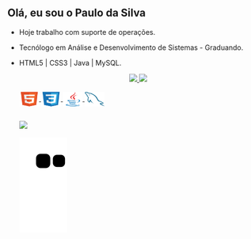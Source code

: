 ## Olá, eu sou o Paulo da Silva

- Hoje trabalho com suporte de operações.
- Tecnólogo em Análise e Desenvolvimento de Sistemas - Graduando.
- HTML5 | CSS3 | Java | MySQL.

  <div align="center">
  <a href="https://github.com/Paulodasilvapereira">
  <img height="170em" src="https://github-readme-stats.vercel.app/api?username=Paulodasilvapereira&show_icons=true&theme=nightowl&include_all_commits=true&count_private=true"/>
  <img height="160em" src="https://github-readme-stats.vercel.app/api/top-langs/?username=Paulodasilvapereira&layout=compact&langs_count=7&theme=nightowl"/>
  </div>
  
  <div style="display: inline_block"><br>
  <img align="center" alt="Paulo-HTML" height="30" width="40" src="https://raw.githubusercontent.com/devicons/devicon/master/icons/html5/html5-original.svg">
  <img align="center" alt="Paulo-CSS" height="30" width="40" src="https://raw.githubusercontent.com/devicons/devicon/master/icons/css3/css3-original.svg">
  <img align="center" alt="Paulo-JAVA" height="30" width="40" src="https://raw.githubusercontent.com/devicons/devicon/master/icons/java/java-original.svg">
  <img align="center" alt="Paulo-MYSQL" height="30" width="40" src="https://raw.githubusercontent.com/devicons/devicon/master/icons/mysql/mysql-original.svg">
  </div>
  
  ##
  
  <div> 
  <a href="https://www.linkedin.com/in/paulodasilvapereira/" target="_blank"><img src="https://img.shields.io/badge/-LinkedIn-%230077B5?style=for-the-badge&logo=linkedin&logoColor=white" target="_blank"></a> 
    
  ![Snake animation](https://github.com/Paulodasilvapereira/Paulodasilvapereira/blob/output/github-contribution-grid-snake.svg)
    
  </div>
